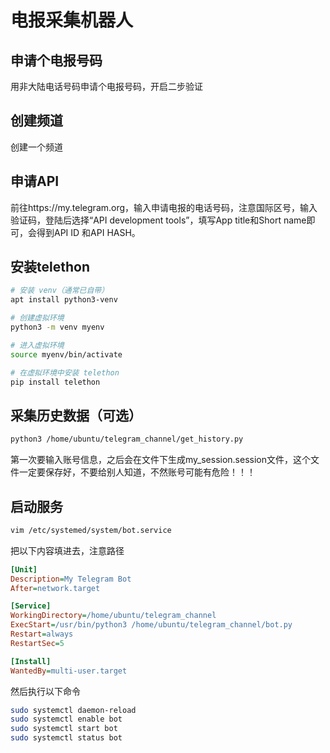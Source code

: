 # 电报采集机器人

## 申请个电报号码
用非大陆电话号码申请个电报号码，开启二步验证
 
## 创建频道
创建一个频道

## 申请API
前往https://my.telegram.org，输入申请电报的电话号码，注意国际区号，输入验证码，登陆后选择“API development tools”，填写App title和Short name即可，会得到API ID 和API HASH。

## 安装telethon
``` bash
# 安装 venv（通常已自带）
apt install python3-venv

# 创建虚拟环境
python3 -m venv myenv

# 进入虚拟环境
source myenv/bin/activate

# 在虚拟环境中安装 telethon
pip install telethon
```
## 采集历史数据（可选）
``` bash
python3 /home/ubuntu/telegram_channel/get_history.py
```
第一次要输入账号信息，之后会在文件下生成my_session.session文件，这个文件一定要保存好，不要给别人知道，不然账号可能有危险！！！

## 启动服务
``` bash
vim /etc/systemed/system/bot.service
```
把以下内容填进去，注意路径
``` ini
[Unit]
Description=My Telegram Bot
After=network.target

[Service]
WorkingDirectory=/home/ubuntu/telegram_channel
ExecStart=/usr/bin/python3 /home/ubuntu/telegram_channel/bot.py
Restart=always
RestartSec=5

[Install]
WantedBy=multi-user.target
```
然后执行以下命令
``` bash
sudo systemctl daemon-reload
sudo systemctl enable bot
sudo systemctl start bot
sudo systemctl status bot
```